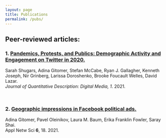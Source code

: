 ```yaml
---
layout: page
title: Publications
permalink: /pubs/
---
```


## Peer-reviewed articles:

### 1. [Pandemics, Protests, and Publics: Demographic Activity and Engagement on Twitter in 2020.](https://doi.org/10.51685/jqd.2021.002) 
Sarah Shugars, Adina Gitomer, Stefan McCabe, Ryan J. Gallagher, Kenneth Joseph, Nir Grinberg, Larissa Doroshenko, Brooke Foucault Welles, David Lazar. \
_Journal of Quantitative Description: Digital Media, 1_. 2021.

<br>

### 2. [Geographic impressions in Facebook political ads.](https://doi.org/10.1007/s41109-020-00350-7) 
Adina Gitomer, Pavel Oleinikov, Laura M. Baum, Erika Franklin Fowler, Saray Shai. \
Appl Netw Sci **6**, 18. 2021. 

